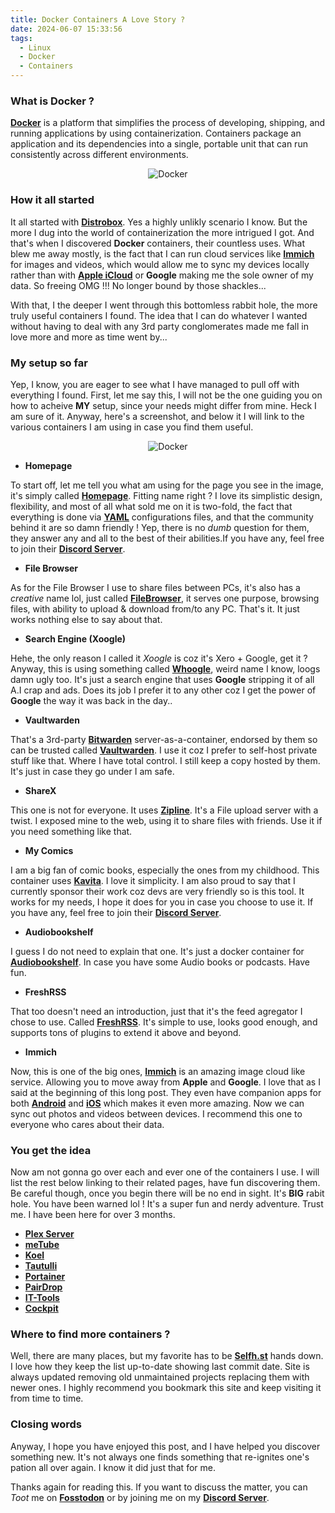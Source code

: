 ```yaml
---
title: Docker Containers A Love Story ?
date: 2024-06-07 15:33:56
tags:
  - Linux
  - Docker
  - Containers
---
```

### What is Docker ?

[**Docker**](https://docker.com/) is a platform that simplifies the process of developing, shipping, and running applications by using containerization. Containers package an application and its dependencies into a single, portable unit that can run consistently across different environments.

<div align="center">

![Docker](https://i.imgur.com/bbD4JDy.png)

</div>

### How it all started

It all started with [**Distrobox**](distrobox.it/). Yes a highly unlikly scenario I know. But the more I dug into the world of containerization the more intrigued I got. And that's when I discovered **Docker** containers, their countless uses. What blew me away mostly, is the fact that I can run cloud services like [**Immich**](https://immich.app/) for images and videos, which would allow me to sync my devices locally rather than with [**Apple iCloud**](https://icloud.com) or **Google** making me the sole owner of my data. So freeing OMG !!! No longer bound by those shackles...

With that, I the deeper I went through this bottomless rabbit hole, the more truly useful containers I found. The idea that I can do whatever I wanted without having to deal with any 3rd party conglomerates made me fall in love more and more as time went by...

### My setup so far

Yep, I know, you are eager to see what I have managed to pull off with everything I found. First, let me say this, I will not be the one guiding you on how to acheive **MY** setup, since your needs might differ from mine. Heck I am sure of it. Anyway, here's a screenshot, and below it I will link to the various containers I am using in case you find them useful.

<div align="center">

![Docker](https://i.imgur.com/DhfbUBs.png)

</div>

- **Homepage**

To start off, let me tell you what am using for the page you see in the image, it's simply called [**Homepage**](https://gethomepage.dev). Fitting name right ? I love its simplistic design, flexibility, and most of all what sold me on it is two-fold, the fact that everything is done via [**YAML**](https://en.wikipedia.org/wiki/YAML) configurations files, and that the community behind it are so damn friendly ! Yep, there is no *dumb* question for them, they answer any and all to the best of their abilities.If you have any, feel free to join their [**Discord Server**](https://discord.gg/k4ruYNrudu).

- **File Browser**

As for the File Browser I use to share files between PCs, it's also has a *creative* name lol, just called [**FileBrowser**](https://filebrowser.org), it serves one purpose, browsing files, with ability to upload & download from/to any PC. That's it. It just works nothing else to say about that.

- **Search Engine (Xoogle)**

Hehe, the only reason I called it *Xoogle* is coz it's Xero + Google, get it ? Anyway, this is using something called [**Whoogle**](https://whoogle.io), weird name I know, loogs damn ugly too. It's just a search engine that uses **Google** stripping it of all A.I crap and ads. Does its job I prefer it to any other coz I get the power of **Google** the way it was back in the day..

- **Vaultwarden**

That's a 3rd-party [**Bitwarden**](https://bitwarden.com) server-as-a-container, endorsed by them so can be trusted called [**Vaultwarden**](https://github.com/dani-garcia/vaultwarden). I use it coz I prefer to self-host private stuff like that. Where I have total control. I still keep a copy hosted by them. It's just in case they go under I am safe.

- **ShareX**

This one is not for everyone. It uses [**Zipline**](https://zipline.diced.sh). It's a File upload server with a twist. I exposed mine to the web, using it to share files with friends. Use it if you need something like that.

- **My Comics**

I am a big fan of comic books, especially the ones from my childhood. This container uses [**Kavita**](https://kavitareader.com/). I love it simplicity. I am also proud to say that I currently sponsor their work coz devs are very friendly so is this tool. It works for my needs, I hope it does for you in case you choose to use it. If you have any, feel free to join their [**Discord Server**](https://discord.gg/b52wT37kt7).

- **Audiobookshelf**

I guess I do not need to explain that one. It's just a docker container for [**Audiobookshelf**](https://www.audiobookshelf.org). In case you have some Audio books or podcasts. Have fun.

- **FreshRSS**

That too doesn't need an introduction, just that it's the feed agregator I chose to use. Called [**FreshRSS**](https://www.freshrss.org). It's simple to use, looks good enough, and supports tons of plugins to extend it above and beyond.

- **Immich**

Now, this is one of the big ones, [**Immich**](https://immich.app) is an amazing image cloud like service. Allowing you to move away from **Apple** and **Google**. I love that as I said at the beginning of this long post. They even have companion apps for both [**Android**](https://play.google.com/store/apps/details?id=app.alextran.immich) and [**iOS**](https://apps.apple.com/sg/app/immich/id1613945652) which makes it even more amazing. Now we can sync out photos and videos between devices. I recommend this one to everyone who cares about their data.

### You get the idea

Now am not gonna go over each and ever one of the containers I use. I will list the rest below linking to their related pages, have fun discovering them. Be careful though, once you begin there will be no end in sight. It's **BIG** rabit hole. You have been warned lol ! It's a super fun and nerdy adventure. Trust me. I have been here for over 3 months.

- [**Plex Server**](https://plex.tv)
- [**meTube**](https://github.com/alexta69/metube)
- [**Koel**](https://koel.dev)
- [**Tautulli**](https://tautulli.com)
- [**Portainer**](https://www.portainer.io)
- [**PairDrop**](https://github.com/schlagmichdoch/pairdrop)
- [**IT-Tools**](https://github.com/CorentinTh/it-tools)
- [**Cockpit**](https://cockpit-project.org)

### Where to find more containers ?

Well, there are many places, but my favorite has to be [**Selfh.st**](https://selfh.st/apps/) hands down. I love how they keep the list up-to-date showing last commit date. Site is always updated removing old unmaintained projects replacing them with newer ones. I highly recommend you bookmark this site and keep visiting it from time to time.

### Closing words

Anyway, I hope you have enjoyed this post, and I have helped you discover something new. It's not always one finds something that re-ignites one's pation all over again. I know it did just that for me.

Thanks again for reading this. If you want to discuss the matter, you can *Toot* me on [**Fosstodon**](https://fosstodon.org/@XeroLinux) or by joining me on my [**Discord Server**](https://discord.gg/5sqxTSuKZu).
